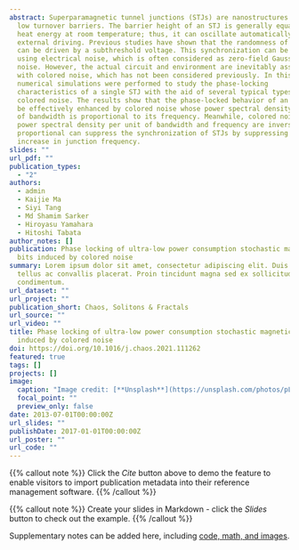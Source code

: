 ```yaml
---
abstract: Superparamagnetic tunnel junctions (STJs) are nanostructures with very
  low turnover barriers. The barrier height of an STJ is generally equal to the
  heat energy at room temperature; thus, it can oscillate automatically without
  external driving. Previous studies have shown that the randomness of an STJ
  can be driven by a subthreshold voltage. This synchronization can be adjusted
  using electrical noise, which is often considered as zero-field Gaussian white
  noise. However, the actual circuit and environment are inevitably associated
  with colored noise, which has not been considered previously. In this work,
  numerical simulations were performed to study the phase-locking
  characteristics of a single STJ with the aid of several typical types of
  colored noise. The results show that the phase-locked behavior of an STJ can
  be effectively enhanced by colored noise whose power spectral density per unit
  of bandwidth is proportional to its frequency. Meanwhile, colored noise whose
  power spectral density per unit of bandwidth and frequency are inversely
  proportional can suppress the synchronization of STJs by suppressing the
  increase in junction frequency.
slides: ""
url_pdf: ""
publication_types:
  - "2"
authors:
  - admin
  - Kaijie Ma
  - Siyi Tang
  - Md Shamim Sarker
  - Hiroyasu Yamahara
  - Hitoshi Tabata
author_notes: []
publication: Phase locking of ultra-low power consumption stochastic magnetic
  bits induced by colored noise
summary: Lorem ipsum dolor sit amet, consectetur adipiscing elit. Duis posuere
  tellus ac convallis placerat. Proin tincidunt magna sed ex sollicitudin
  condimentum.
url_dataset: ""
url_project: ""
publication_short: Chaos, Solitons & Fractals
url_source: ""
url_video: ""
title: Phase locking of ultra-low power consumption stochastic magnetic bits
  induced by colored noise
doi: https://doi.org/10.1016/j.chaos.2021.111262
featured: true
tags: []
projects: []
image:
  caption: "Image credit: [**Unsplash**](https://unsplash.com/photos/pLCdAaMFLTE)"
  focal_point: ""
  preview_only: false
date: 2013-07-01T00:00:00Z
url_slides: ""
publishDate: 2017-01-01T00:00:00Z
url_poster: ""
url_code: ""
---
```


{{% callout note %}}
Click the _Cite_ button above to demo the feature to enable visitors to import publication metadata into their reference management software.
{{% /callout %}}

{{% callout note %}}
Create your slides in Markdown - click the _Slides_ button to check out the example.
{{% /callout %}}

Supplementary notes can be added here, including [code, math, and images](https://wowchemy.com/docs/writing-markdown-latex/).
